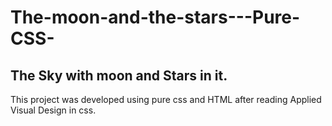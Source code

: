 # The-moon-and-the-stars---Pure-CSS-
The Sky with moon and Stars in it. 
--------------------------------------
This project was developed using pure css and HTML after reading Applied Visual Design in css.

